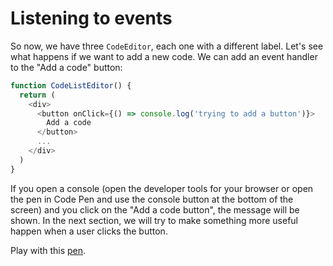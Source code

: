 # Listening to events

So now, we have three `CodeEditor`, each one with a different label. Let's see what happens if we want to add a new code. We can add an event handler to the "Add a code" button:

```javascript
function CodeListEditor() {
  return (
    <div>
      <button onClick={() => console.log('trying to add a button')}>
        Add a code
      </button>
      ...
    </div>
  )
}
```

If you open a console (open the developer tools for your browser or open the pen in Code Pen and use the console button at the bottom of the screen) and you click on the "Add a code button", the message will be shown. In the next section, we will try to make something more useful happen when a user clicks the button.

Play with this [pen](http://codepen.io/BoogalooJB/pen/LxzOMo).

<!-- Add script to embed codepens -->
<script async src="https://production-assets.codepen.io/assets/embed/ei.js"></script>
<p
  data-height="434"
  data-theme-id="dark"
  data-slug-hash="LxzOMo"
  data-default-tab="js,result"
  data-user="BoogalooJB"
  data-embed-version="2"
  data-pen-title="React and Redux within Pogues"
  class="codepen" />

<!-- pen content 
function CodeEditor({ label }) {
  return (
    <div>
      <input
         type="text"
         defaultValue={label} />
       <div className="controls">
          <button className="up" />
          <button className="down" />
          <button className="remove" />
       </div>
    </div>
  )
}

function CodeListEditor() {
  const codes = [{
    id: 'code_1',
    label: 'unhappy'
  }, {
    id: 'code_2',
    label: 'happy',
  }, {
    id: 'code_3',
    label: 'very happy'
  }]
  return (
    <div>
      <button
        onClick={() => console.log('trying to add a button')}>
        Add a code
      </button>
      <div>
      {
         codes.map(({ id, label }) => 
           <CodeEditor key={id} label={label} />)
      }
      </div>
    </div>
  )
}

//bootstrap the application (you can ignore this for now)
ReactDOM.render(
  <CodeListEditor />,
  document.getElementById('base')
);
-->
